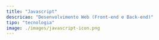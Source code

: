 ```yaml
---
title: "Javascript"
descricao: "Desenvolvimento Web (Front-end e Back-end)"
tipo: "tecnologia"
image: ./images/javascript-icon.png
---
```

